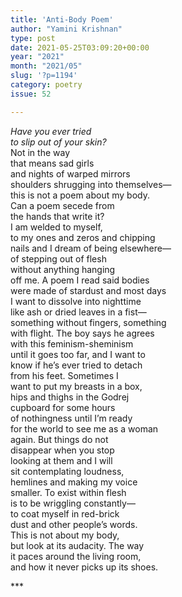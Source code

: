 ```yaml
---
title: 'Anti-Body Poem'
author: "Yamini Krishnan"
type: post
date: 2021-05-25T03:09:20+00:00
year: "2021"
month: "2021/05"
slug: '?p=1194'
category: poetry
issue: 52

---
```

_Have you ever tried  
to slip out of your skin?_  
Not in the way  
that means sad girls  
and nights of warped mirrors  
shoulders shrugging into themselves—  
this is not a poem about my body.  
Can a poem secede from  
the hands that write it?  
I am welded to myself,  
to my ones and zeros and chipping  
nails and I dream of being elsewhere—  
of stepping out of flesh  
without anything hanging  
off me. A poem I read said bodies  
were made of stardust and most days  
I want to dissolve into nighttime  
like ash or dried leaves in a fist—  
something without fingers, something  
with flight. The boy says he agrees  
with this feminism-sheminism  
until it goes too far, and I want to  
know if he’s ever tried to detach  
from his feet. Sometimes I  
want to put my breasts in a box,  
hips and thighs in the Godrej  
cupboard for some hours  
of nothingness until I’m ready  
for the world to see me as a woman  
again. But things do not  
disappear when you stop  
looking at them and I will  
sit contemplating loudness,  
hemlines and making my voice  
smaller. To exist within flesh  
is to be wriggling constantly—  
to coat myself in red-brick  
dust and other people’s words.  
This is not about my body,  
but look at its audacity. The way  
it paces around the living room,  
and how it never picks up its shoes.

\***
